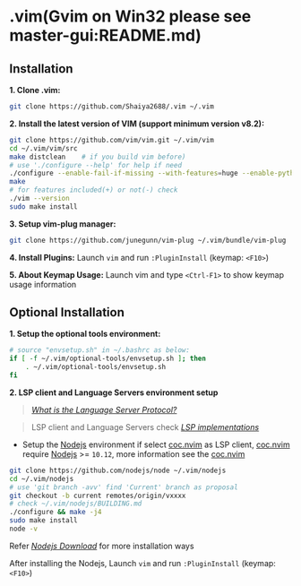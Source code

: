 # .vim(Gvim on Win32 please see master-gui:README.md)

## Installation
__1. Clone .vim:__
```bash
git clone https://github.com/Shaiya2688/.vim ~/.vim
```

__2. Install the latest version of VIM (support minimum version v8.2):__
```bash
git clone https://github.com/vim/vim.git ~/.vim/vim
cd ~/.vim/vim/src
make distclean    # if you build vim before)
# use './configure --help' for help if need
./configure --enable-fail-if-missing --with-features=huge --enable-pythoninterp=yes --enable-python3interp=yes --enable-cscope --enable-terminal 
make
# for features included(+) or not(-) check
./vim --version
sudo make install
```

__3. Setup vim-plug manager:__
```bash
git clone https://github.com/junegunn/vim-plug ~/.vim/bundle/vim-plug
```

__4. Install Plugins:__
Launch ```vim``` and run ```:PluginInstall``` (keymap: ```<F10>```)

__5. About Keymap Usage:__
Launch vim and type ```<Ctrl-F1>``` to show keymap usage information

## Optional Installation
__1. Setup the optional tools environment:__
```bash
# source "envsetup.sh" in ~/.bashrc as below:
if [ -f ~/.vim/optional-tools/envsetup.sh ]; then
    . ~/.vim/optional-tools/envsetup.sh
fi
```
__2. LSP client and Language Servers environment setup__
>*[What is the Language Server Protocol?](https://microsoft.github.io/language-server-protocol)*

>LSP client and Language Servers check *[LSP implementations](https://langserver.org)*

+ Setup the [Nodejs](https://nodejs.org/en/download/) environment if select [coc.nvim](https://github.com/neoclide/coc.nvim) as LSP client,  [coc.nvim](https://github.com/neoclide/coc.nvim) require [Nodejs](https://nodejs.org/en/download/) >= ```10.12```, more information see the [coc.nvim](https://github.com/neoclide/coc.nvim)
```bash
git clone https://github.com/nodejs/node ~/.vim/nodejs 
cd ~/.vim/nodejs
# use 'git branch -avv' find 'Current' branch as proposal
git checkout -b current remotes/origin/vxxxx
# check ~/.vim/nodejs/BUILDING.md
./configure && make -j4
sudo make install
node -v
``` 
Refer *[Nodejs Download](https://nodejs.org/en/download/)* for more installation ways

After installing the Nodejs, Launch ```vim``` and run ```:PluginInstall``` (keymap: ```<F10>```)


